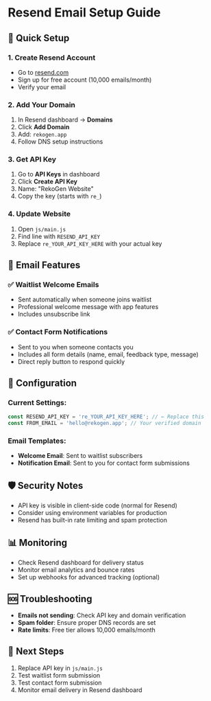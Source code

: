 # Resend Email Setup Guide

## 🚀 Quick Setup

### 1. Create Resend Account
- Go to [resend.com](https://resend.com)
- Sign up for free account (10,000 emails/month)
- Verify your email

### 2. Add Your Domain
1. In Resend dashboard → **Domains**
2. Click **Add Domain**
3. Add: `rekogen.app`
4. Follow DNS setup instructions

### 3. Get API Key
1. Go to **API Keys** in dashboard
2. Click **Create API Key**
3. Name: "RekoGen Website"
4. Copy the key (starts with `re_`)

### 4. Update Website
1. Open `js/main.js`
2. Find line with `RESEND_API_KEY`
3. Replace `re_YOUR_API_KEY_HERE` with your actual key

## 📧 Email Features

### ✅ Waitlist Welcome Emails
- Sent automatically when someone joins waitlist
- Professional welcome message with app features
- Includes unsubscribe link

### ✅ Contact Form Notifications
- Sent to you when someone contacts you
- Includes all form details (name, email, feedback type, message)
- Direct reply button to respond quickly

## 🔧 Configuration

### Current Settings:
```javascript
const RESEND_API_KEY = 're_YOUR_API_KEY_HERE'; // ← Replace this
const FROM_EMAIL = 'hello@rekogen.app'; // Your verified domain
```

### Email Templates:
- **Welcome Email**: Sent to waitlist subscribers
- **Notification Email**: Sent to you for contact form submissions

## 🛡️ Security Notes
- API key is visible in client-side code (normal for Resend)
- Consider using environment variables for production
- Resend has built-in rate limiting and spam protection

## 📊 Monitoring
- Check Resend dashboard for delivery status
- Monitor email analytics and bounce rates
- Set up webhooks for advanced tracking (optional)

## 🆘 Troubleshooting
- **Emails not sending**: Check API key and domain verification
- **Spam folder**: Ensure proper DNS records are set
- **Rate limits**: Free tier allows 10,000 emails/month

## 🎯 Next Steps
1. Replace API key in `js/main.js`
2. Test waitlist form submission
3. Test contact form submission
4. Monitor email delivery in Resend dashboard
